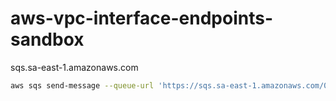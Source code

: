 # aws-vpc-interface-endpoints-sandbox



sqs.sa-east-1.amazonaws.com

```sh
aws sqs send-message --queue-url 'https://sqs.sa-east-1.amazonaws.com/000000000000/my-private-queue' --message-body "Hello"
```